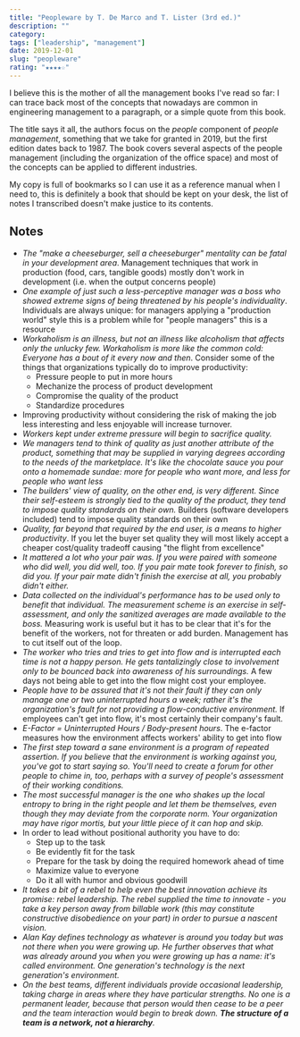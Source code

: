 ```yaml
---
title: "Peopleware by T. De Marco and T. Lister (3rd ed.)"
description: ""
category:
tags: ["leadership", "management"]
date: 2019-12-01
slug: "peopleware"
rating: "★★★★☆"
---
```


I believe this is the mother of all the management books I've read so far: I can trace
back most of the concepts that nowadays are common in engineering management to a
paragraph, or a simple quote from this book.

<!--more-->

The title says it all, the authors focus on the _people_ component of _people management_,
something that we take for granted in 2019, but the first edition dates back to 1987. The
book covers several aspects of the people management (including the organization of the office
space) and most of the concepts can be applied to different industries.

My copy is full of bookmarks so I can use it as a reference manual when I need to, this is
definitely a book that should be kept on your desk, the list of notes I transcribed doesn't
make justice to its contents.

## Notes

- _The "make a cheeseburger, sell a cheeseburger" mentality can be fatal in your development area_.
  Management techniques that work in production (food, cars, tangible goods) mostly don't work in
  development (i.e. when the output concerns people)
- _One example of just such a less-perceptive manager was a boss who showed extreme signs of being
  threatened by his people's individuality_. Individuals are always unique: for managers applying a
  "production world" style this is a problem while for "people managers" this is a resource
- _Workaholism is an illness, but not an illness like alcoholism that affects only the unlucky few. Workaholism is more like the common cold: Everyone has a bout of it every now and then_. Consider some of
  the things that organizations typically do to improve productivity:
  - Pressure people to put in more hours
  - Mechanize the process of product development
  - Compromise the quality of the product
  - Standardize procedures
- Improving productivity without considering the risk of making the job less interesting and less enjoyable will increase turnover.
- _Workers kept under extreme pressure will begin to sacrifice quality._
- _We managers tend to think of quality as just another attribute of the product, something that may be
  supplied in varying degrees according to the needs of the marketplace. It's like the chocolate sauce you
  pour onto a homemade sundae: more for people who want more, and less for people who want less_
- _The builders' view of quality, on the other end, is very different. Since their self-esteem is strongly
  tied to the quality of the product, they tend to impose quality standards on their own._ Builders
  (software developers included) tend to impose quality standards on their own
- _Quality, far beyond that required by the end user, is a means to higher productivity_. If you let the
  buyer set quality they will most likely accept a cheaper cost/quality tradeoff causing "the flight from
  excellence"
- _It mattered a lot who your pair was. If you were paired with someone who did well, you did well, too.
  If you pair mate took forever to finish, so did you. If your pair mate didn't finish the exercise at all,
  you probably didn't either._
- _Data collected on the individual's performance has to be used only to benefit that individual. The
  measurement scheme is an exercise in self-assessment, and only the sanitized averages are made available
  to the boss._ Measuring work is useful but it has to be clear that it's for the benefit of the workers,
  not for threaten or add burden. Management has to cut itself out of the loop.
- _The worker who tries and tries to get into flow and is interrupted each time is not a happy person. He
  gets tantalizingly close to involvement only to be bounced back into awareness of his surroundings._
  A few days not being able to get into the flow might cost your employee.
- _People have to be assured that it's not their fault if they can only manage one or two uninterrupted
  hours a week; rather it's the organization's fault for not providing a flow-conductive environment._ If
  employees can't get into flow, it's most certainly their company's fault.
- _E-Factor = Uninterrupted Hours / Body-present hours_. The e-factor measures how the environment affects
  workers' ability to get into flow
- _The first step toward a sane environment is a program of repeated assertion. If you believe that the
  environment is working against you, you've got to start saying so. You'll need to create a forum for other
  people to chime in, too, perhaps with a survey of people's assessment of their working conditions._
- _The most successful manager is the one who shakes up the local entropy to bring in the right people and
  let them be themselves, even though they may deviate from the corporate norm. Your organization may have
  rigor mortis, but your little piece of it can hop and skip._
- In order to lead without positional authority you have to do:
  - Step up to the task
  - Be evidently fit for the task
  - Prepare for the task by doing the required homework ahead of time
  - Maximize value to everyone
  - Do it all with humor and obvious goodwill
- _It takes a bit of a rebel to help even the best innovation achieve its promise: rebel leadership. The
  rebel supplied the time to innovate - you take a key person away from billable work (this may constitute
  constructive disobedience on your part) in order to pursue a nascent vision._
- _Alan Kay defines technology as whatever is around you today but was not there when you were growing up.
  He further observes that what was already around you when you were growing up has a name: it's called
  environment. One generation's technology is the next generation's environment._
- _On the best teams, different individuals provide occasional leadership, taking charge in areas where
  they have particular strengths. No one is a permanent leader, because that person would then cease to
  be a peer and the team interaction would begin to break down. **The structure of a team is a network, not a
  hierarchy**._
